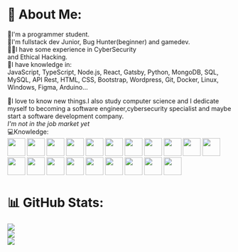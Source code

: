 # 💫 About Me:
📕I'm a programmer student.<br>📁I'm fullstack dev Junior, Bug Hunter(beginner) and gamedev.<br>👨‍💻I have some experience in Cyber ​​Security <br>and Ethical Hacking.<br>
📂I have knowledge in:<br>
JavaScript, TypeScript, Node.js, React, Gatsby, Python, MongoDB, SQL, MySQL, API Rest, HTML, CSS, Bootstrap, Wordpress, Git, Docker, Linux, Windows, Figma, Arduino...

📂I love to know new things.I also study computer science and I dedicate myself to becoming a software engineer,cybersecurity specialist and maybe start a software development company.<br>
*I'm not in the job market yet*<br>
💻Knowledge:<br>
<img src="https://cdn.jsdelivr.net/gh/devicons/devicon/icons/git/git-original.svg" width="40" height="40"/> <img src="https://cdn.jsdelivr.net/gh/devicons/devicon/icons/csharp/csharp-original.svg" width="40" height="40" /> <img src="https://cdn.jsdelivr.net/gh/devicons/devicon/icons/c/c-original.svg" width="40" height="40"/> <img src="https://cdn.jsdelivr.net/gh/devicons/devicon/icons/cplusplus/cplusplus-original.svg" width="40" height="40" /> <img src="https://cdn.jsdelivr.net/gh/devicons/devicon/icons/css3/css3-original.svg" width="40" height="40" /> <img src="https://cdn.jsdelivr.net/gh/devicons/devicon/icons/html5/html5-original.svg" width="40" height="40" /> <img src="https://cdn.jsdelivr.net/gh/devicons/devicon/icons/bootstrap/bootstrap-original.svg" width="40" height="40" />
 <img src="https://cdn.jsdelivr.net/gh/devicons/devicon/icons/javascript/javascript-original.svg" width="40" height="40"/> <img src="https://cdn.jsdelivr.net/gh/devicons/devicon/icons/typescript/typescript-original.svg" width="40" height="40"/>  <img src="https://cdn.jsdelivr.net/gh/devicons/devicon/icons/nodejs/nodejs-original-wordmark.svg" width="40" height="40" /> <img src="https://cdn.jsdelivr.net/gh/devicons/devicon/icons/java/java-original.svg" width="40" height="40" /> <img src="https://cdn.jsdelivr.net/gh/devicons/devicon/icons/linux/linux-original.svg" width="40" height="40" /> <img src="https://cdn.jsdelivr.net/gh/devicons/devicon/icons/figma/figma-original.svg" width="40" height="40"/> <img src="https://cdn.jsdelivr.net/gh/devicons/devicon/icons/mysql/mysql-original.svg" width="40" height="40" /> <img src="https://cdn.jsdelivr.net/gh/devicons/devicon/icons/mongodb/mongodb-original.svg" width="40" height="40" /> <img src="https://cdn.jsdelivr.net/gh/devicons/devicon/icons/python/python-plain.svg" width="40" height="40" /> <img src="https://cdn.jsdelivr.net/gh/devicons/devicon/icons/django/django-plain.svg" width="40" height="40" /> <img src="https://cdn.jsdelivr.net/gh/devicons/devicon/icons/react/react-original.svg" width="40" height="40"/> <img src="https://cdn.jsdelivr.net/gh/devicons/devicon/icons/vscode/vscode-original.svg" width="40" height="40"/> <img src="https://cdn.jsdelivr.net/gh/devicons/devicon/icons/unity/unity-original.svg" width="40" height="40" />



# 📊 GitHub Stats:
![](https://github-readme-stats.vercel.app/api?username=JJokerxD&theme=dracula&hide_border=false&include_all_commits=false&count_private=false)<br/>
![](https://github-readme-streak-stats.herokuapp.com/?user=JJokerxD&theme=dracula&hide_border=false)<br/>
![](https://github-readme-stats.vercel.app/api/top-langs/?username=JJokerxD&theme=dracula&hide_border=false&include_all_commits=false&count_private=false&layout=compact)

<!-- Proudly created with GPRM ( https://gprm.itsvg.in ) -->

